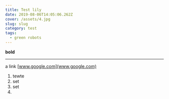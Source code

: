 ```yaml
---
title: Test lily
date: 2019-08-06T14:05:06.262Z
cover: /assets/4.jpg
slug: slug
category: test
tags:
  - green robots
---
```

**bold**

****

a link [www.google.com](www.google.com)  





1. tewte
2. set
3. set
4.
